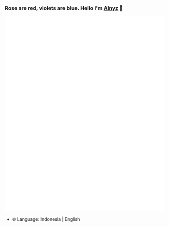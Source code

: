 ### Rose are red, violets are blue. Hello i'm [Alnyz](https://github.com/alnyz) 👋

![Metrics](/github-metrics.svg)


- 🌐 Language: Indonesia  | English
